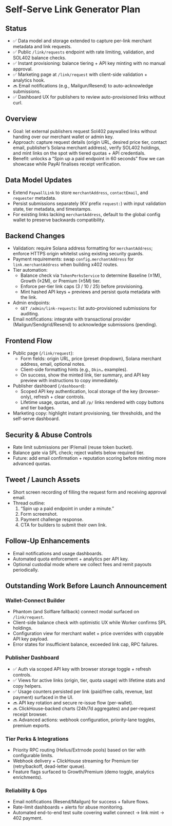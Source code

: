 # Self-Serve Link Generator Plan

## Status
- ✅ Data model and storage extended to capture per-link merchant metadata and link requests.
- ✅ Public `/link/requests` endpoint with rate limiting, validation, and SOL402 balance checks.
- ✅ Instant provisioning: balance tiering + API key minting with no manual approval.
- ✅ Marketing page at `/link/request` with client-side validation + analytics hook.
- 🔜 Email notifications (e.g., Mailgun/Resend) to auto-acknowledge submissions.
- ✅ Dashboard UX for publishers to review auto-provisioned links without curl.

## Overview
- Goal: let external publishers request Sol402 paywalled links without handing over our merchant wallet or admin key.
- Approach: capture request details (origin URL, desired price tier, contact email, publisher’s Solana merchant address), verify SOL402 holdings, and mint links on the spot with tiered quotas + API credentials.
- Benefit: unlocks a “Spin up a paid endpoint in 60 seconds” flow we can showcase while PayAI finalises receipt verification.

## Data Model Updates
- Extend `PaywallLink` to store `merchantAddress`, `contactEmail`, and `requester` metadata.
- Persist submissions separately (KV prefix `request:`) with input validation state, tier metadata, and timestamps.
- For existing links lacking `merchantAddress`, default to the global config wallet to preserve backwards compatibility.

## Backend Changes
- Validation: require Solana address formatting for `merchantAddress`; enforce HTTPS origin whitelist using existing security guards.
- Payment requirements: swap `config.merchantAddress` for `link.merchantAddress` when building x402 routes.
- Tier automation:
  - Balance check via `TokenPerksService` to determine Baseline (≥1M), Growth (≥2M), or Premium (≥5M) tier.
  - Enforce per-tier link caps (3 / 10 / 25) before provisioning.
  - Mint hashed API keys + previews and persist quota metadata with the link.
- Admin endpoints:
  - `GET /admin/link-requests`: list auto-provisioned submissions for auditing.
- Email notifications: integrate with transactional provider (Mailgun/Sendgrid/Resend) to acknowledge submissions (pending).

## Frontend Flow
- Public page (`/link/request`):
  - Form fields: origin URL, price (preset dropdown), Solana merchant address, email, optional notes.
  - Client-side formatting hints (e.g., `Dkin…` examples).
  - On success, show the minted link, tier summary, and API key preview with instructions to copy immediately.
- Publisher dashboard (`/dashboard`):
  - Scoped API key authentication, local storage of the key (browser-only), refresh + clear controls.
  - Lifetime usage, quotas, and all `/p/` links rendered with copy buttons and tier badges.
- Marketing copy: highlight instant provisioning, tier thresholds, and the self-serve dashboard.

## Security & Abuse Controls
- Rate limit submissions per IP/email (reuse token bucket).
- Balance gate via SPL check; reject wallets below required tier.
- Future: add email confirmation + reputation scoring before minting more advanced quotas.

## Tweet / Launch Assets
- Short screen recording of filling the request form and receiving approval email.
- Thread outline:
  1. “Spin up a paid endpoint in under a minute.”
  2. Form screenshot.
  3. Payment challenge response.
  4. CTA for builders to submit their own link.

## Follow-Up Enhancements
- Email notifications and usage dashboards.
- Automated quota enforcement + analytics per API key.
- Optional custodial mode where we collect fees and remit payouts periodically.

## Outstanding Work Before Launch Announcement

### Wallet-Connect Builder
- Phantom (and Solflare fallback) connect modal surfaced on `/link/request`.
- Client-side balance check with optimistic UX while Worker confirms SPL holdings.
- Configuration view for merchant wallet + price overrides with copyable API key payload.
- Error states for insufficient balance, exceeded link cap, RPC failures.

### Publisher Dashboard
- ✅ Auth via scoped API key with browser storage toggle + refresh controls.
- ✅ Views for active links (origin, tier, quota usage) with lifetime stats and copy helpers.
- ✅ Usage counters persisted per link (paid/free calls, revenue, last payment) surfaced in the UI.
- 🔜 API key rotation and secure re-issue flow (per-wallet).
- 🔜 ClickHouse-backed charts (24h/7d aggregates) and per-request receipt browser.
- 🔜 Advanced actions: webhook configuration, priority-lane toggles, premium exports.

### Tier Perks & Integrations
- Priority RPC routing (Helius/Extrnode pools) based on tier with configurable limits.
- Webhook delivery + ClickHouse streaming for Premium tier (retry/backoff, dead-letter queue).
- Feature flags surfaced to Growth/Premium (demo toggle, analytics enrichments).

### Reliability & Ops
- Email notifications (Resend/Mailgun) for success + failure flows.
- Rate-limit dashboards + alerts for abuse monitoring.
- Automated end-to-end test suite covering wallet connect → link mint → 402 payment.
